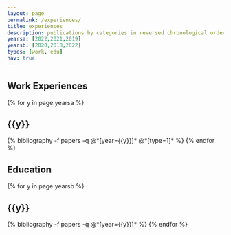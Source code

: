 ```yaml
---
layout: page
permalink: /experiences/
title: experiences
description: publications by categories in reversed chronological order. generated by jekyll-scholar.
yearsa: [2022,2021,2019]
yearsb: [2020,2018,2022]
types: [work, edu]
nav: true
---
```


<div class="publications">
<h2 class="category">Work Experiences</h2>
{% for y in page.yearsa %}
  <h2 class="year">{{y}}</h2>
  {% bibliography -f papers -q @*[year={{y}}]* @*[type=1]* %}
{% endfor %}

</div>

<div class="publications">
<h2 class="category">Education</h2>
{% for y in page.yearsb %}
  <h2 class="year">{{y}}</h2>
  {% bibliography -f papers -q @*[year={{y}}]* %}
{% endfor %}

</div>
